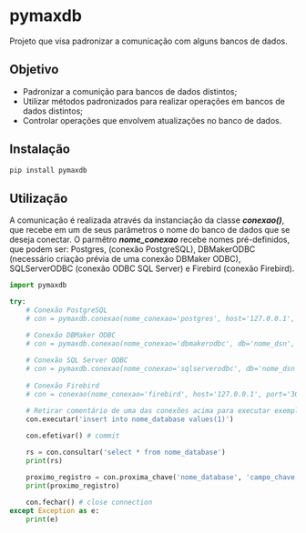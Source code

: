 # pymaxdb
Projeto que visa padronizar a comunicação com alguns bancos de dados.
## Objetivo
- Padronizar a comunição para bancos de dados distintos; 
- Utilizar métodos padronizados para realizar operações em bancos de dados distintos;
- Controlar operações que envolvem atualizações no banco de dados.
## Instalação
```sh
pip install pymaxdb
```
## Utilização
A comunicação é realizada através da instanciação da classe ***conexao()***, que recebe em um de seus parâmetros o nome do banco de dados que se deseja conectar. O parmêtro ***nome_conexao*** recebe nomes pré-definidos, que podem ser: Postgres, (conexão PostgreSQL), DBMakerODBC (necessário criação prévia de uma conexão DBMaker ODBC), SQLServerODBC (conexão ODBC SQL Server) e Firebird (conexão Firebird).

```python
import pymaxdb

try:
    # Conexão PostgreSQL
    # con = pymaxdb.conexao(nome_conexao='postgres', host='127.0.0.1', port='5432', db='nome_database', usr='usuário', pwd='senha')

    # Conexão DBMaker ODBC
    # con = pymaxdb.conexao(nome_conexao='dbmakerodbc', db='nome_dsn', usr='usuário', pwd='senha')  
    
    # Conexão SQL Server ODBC
    # con = pymaxdb.conexao(nome_conexao='sqlserverodbc', db='nome_dsn', usr='usuário', pwd='senha')
    
    # Conexão Firebird
    # con = conexao(nome_conexao='firebird', host='127.0.0.1', port='3050', db='/caminho_database/nome_database.fdb', usr='usuário', pwd='senha')

    # Retirar comentário de uma das conexões acima para executar exemplo abaixo 
    con.executar('insert into nome_database values(1)')
    
    con.efetivar() # commit

    rs = con.consultar('select * from nome_database')
    print(rs)

    proximo_registro = con.proxima_chave('nome_database', 'campo_chave')
    print(proximo_registro)

    con.fechar() # close connection       
except Exception as e:    
    print(e)
```